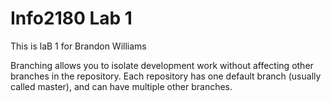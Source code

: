 # Info2180 Lab 1

This is laB 1 for Brandon Williams 

Branching allows you to isolate development work without affecting other branches in the repository. Each repository has one default branch (usually called master), and can have multiple other branches.
